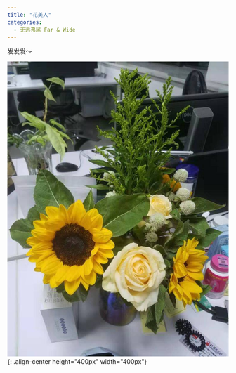 ```yaml
---
title: "花美人"
categories:
  - 无远弗届 Far & Wide
---
```


[>_<]: 我是注释～

发发发～

![image-center](/assets/images/WechatIMG52.jpeg){: .align-center height="400px" width="400px"}

